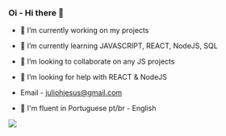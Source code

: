### Oi - Hi there 👋


- 🔭 I’m currently working on my projects
- 🌱 I’m currently learning JAVASCRIPT, REACT, NodeJS, SQL
- 👯 I’m looking to collaborate on any JS projects
- 🤔 I’m looking for help with REACT & NodeJS
- Email - juliohjesus@gmail.com

- :closed_book: I'm fluent in	Portuguese pt/br - English 

<a href="https://www.linkedin.com/in/julio-h" target="_blank">
  <img src="https://img.shields.io/badge/-LinkedIn-060606?style=flat&labelColor=0D0D0D&logo=Linkedin&Color=white" />
</a>
